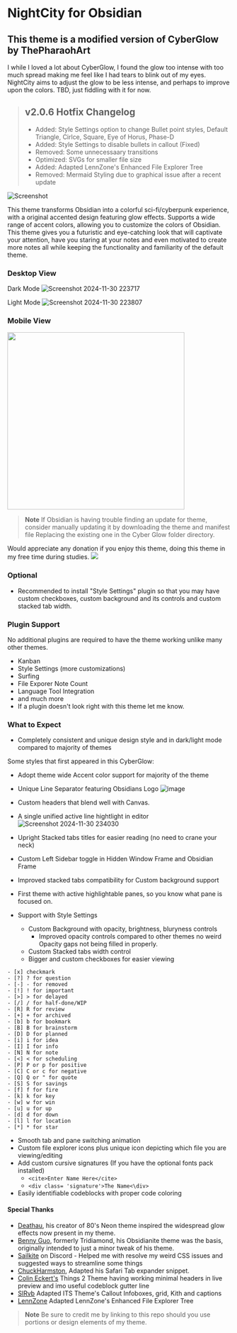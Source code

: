 # NightCity for Obsidian

## This theme is a modified version of CyberGlow by ThePharaohArt

I while I loved a lot about CyberGlow, I found the glow too intense with too much spread making me feel like I
had tears to blink out of my eyes. NightCity aims to adjust the glow to be less intense, and perhaps to improve
upon the colors. TBD, just fiddling with it for now.

> ## **v2.0.6 Hotfix Changelog**
>
> -   Added: Style Settings option to change Bullet point styles, Default Triangle, Cirlce, Square, Eye of Horus, Phase-D
> -   Added: Style Settings to disable bullets in callout (Fixed)
> -   Removed: Some unnecessaary transitions
> -   Optimized: SVGs for smaller file size
> -   Added: Adapted LennZone's Enhanced File Explorer Tree
> -   Removed: Mermaid Styling due to graphical issue after a recent update

![Screenshot](https://github.com/user-attachments/assets/eca873d2-5aad-4719-a83e-d8d586d85416)

This theme transforms Obsidian into a colorful sci-fi/cyberpunk experience, with a original accented design featuring glow effects. Supports a wide range of accent colors, allowing you to customize the colors of Obsidian. This theme gives you a futuristic and eye-catching look that will captivate your attention, have you staring at your notes and even motivated to create more notes all while keeping the functionality and familiarity of the default theme.

### Desktop View

Dark Mode
![Screenshot 2024-11-30 223717](https://github.com/user-attachments/assets/801ec7da-6865-44cc-b4d6-f5af98a30c0a)

Light Mode
![Screenshot 2024-11-30 223807](https://github.com/user-attachments/assets/b5d3e983-c09a-42ed-bc6c-1795db13347c)

### Mobile View

<img src= "https://github.com/user-attachments/assets/8efe98a3-61bc-4fd6-a42a-d101ac44074a" height="400">

> **Note**
> If Obsidian is having trouble finding an update for theme, consider manually updating it by downloading the theme and manifest file Replacing the existing one in the Cyber Glow folder directory.

Would appreciate any donation if you enjoy this theme, doing this theme in my free time during studies.
<a href="https://www.buymeacoffee.com/TheEmperorArt"><img src="https://img.buymeacoffee.com/button-api/?text=Buy me a pizza&emoji=🍕&slug=TheEmperorArt&button_colour=690ed8&font_colour=ffffff&font_family=Inter&outline_colour=ffffff&coffee_colour=FFDD00" /></a>

### Optional

-   Recommended to install "Style Settings" plugin so that you may have custom checkboxes, custom background and its controls and custom stacked tab width.

### Plugin Support

No additional plugins are required to have the theme working unlike many other themes.

-   Kanban
-   Style Settings (more customizations)
-   Surfing
-   File Exporer Note Count
-   Language Tool Integration
-   and much more
-   If a plugin doesn't look right with this theme let me know.<br>

### What to Expect

-   Completely consistent and unique design style and in dark/light mode compared to majority of themes<br>

Some styles that first appeared in this CyberGlow:

-   Adopt theme wide Accent color support for majority of the theme
-   Unique Line Separator featuring Obsidians Logo
    ![image](https://github.com/ArtexJay/Obsidian-CyberGlow/assets/32932497/b5381ce7-8ba0-4dbe-80d0-ea2ac235bfd2)
-   Custom headers that blend well with Canvas.
-   A single unified active line hightlight in editor
    ![Screenshot 2024-11-30 234030](https://github.com/user-attachments/assets/46ed4876-084c-4fcd-9685-36a7b617c6e5)
-   Upright Stacked tabs titles for easier reading (no need to crane your neck)
-   Custom Left Sidebar toggle in Hidden Window Frame and Obsidian Frame
-   Improved stacked tabs compatibility for Custom background support
-   First theme with active highlightable panes, so you know what pane is focused on.
    <br>

-   Support with Style Settings
    -   Custom Background with opacity, brightness, bluryness controls
        -   Improved opacity controls compared to other themes no weird Opacity gaps not being filled in properly.
    -   Custom Stacked tabs width control
    -   Bigger and custom checkboxes for easier viewing

```
- [x] checkmark
- [?] ? for question
- [-] - for removed
- [!] ! for important
- [>] > for delayed
- [/] / for half-done/WIP
- [R] R for review
- [+] + for archived
- [b] b for bookmark
- [B] B for brainstorm
- [D] D for planned
- [i] i for idea
- [I] I for info
- [N] N for note
- [<] < for scheduling
- [P] P or p for positive
- [C] C or c for negative
- [Q] Q or " for quote
- [S] S for savings
- [f] f for fire
- [k] k for key
- [w] w for win
- [u] u for up
- [d] d for down
- [l] l for location
- [*] * for star
```

-   Smooth tab and pane switching animation
-   Custom file explorer icons plus unique icon depicting which file you are viewing/editing
-   Add custom cursive signatures (If you have the optional fonts pack installed)
    -   `<cite>Enter Name Here</cite>`
    -   `<div class= 'signature'>The Name<\div>`
-   Easily identifiable codeblocks with proper code coloring

#### Special Thanks

-   [Deathau](https://github.com/deathau), his creator of 80's Neon theme inspired the widespread glow effects now present in my theme.
-   [Benny Guo](https://github.com/bennyxguo/Obsidian-Obsidianite), formerly Tridiamond, his Obsidianite theme was the basis, originally intended to just a minor tweak of his theme.
-   [Sailkite](https://github.com/sailKitev) on Discord - Helped me with resolve my weird CSS issues and suggested ways to streamline some things
-   [ChuckHarmston](https://github.com/chuckharmston), Adapted his Safari Tab expander snippet.
-   [Colin Eckert's](https://github.com/colineckert) Things 2 Theme having working minimal headers in live preview and imo useful codeblock gutter line
-   [SlRvb](https://github.com/SlRvb) Adapted ITS Theme's Callout Infoboxes, grid, Kith and captions
-   [LennZone](https://github.com/LennZone) Adapted LennZone's Enhanced File Explorer Tree

> **Note**
> Be sure to credit me by linking to this repo should you use portions or design elements of my theme.
